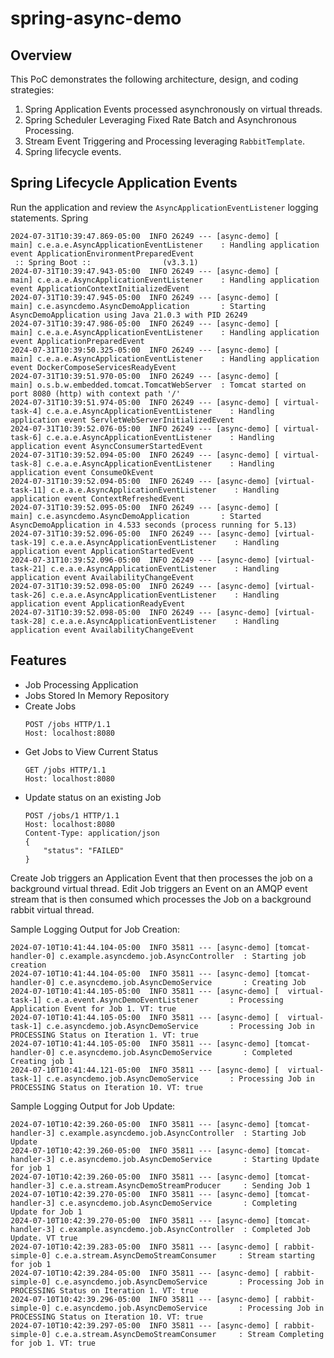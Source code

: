 # spring-async-demo

## Overview

This PoC demonstrates the following architecture, design, and coding strategies:

1. Spring Application Events processed asynchronously on virtual threads.
1. Spring Scheduler Leveraging Fixed Rate Batch and Asynchronous Processing. 
1. Stream Event Triggering and Processing leveraging `RabbitTemplate`.
1. Spring lifecycle events.

## Spring Lifecycle Application Events
Run the application and review the `AsyncApplicationEventListener` logging statements.  Spring 
```text
2024-07-31T10:39:47.869-05:00  INFO 26249 --- [async-demo] [           main] c.e.a.e.AsyncApplicationEventListener    : Handling application event ApplicationEnvironmentPreparedEvent
 :: Spring Boot ::                (v3.3.1)
2024-07-31T10:39:47.943-05:00  INFO 26249 --- [async-demo] [           main] c.e.a.e.AsyncApplicationEventListener    : Handling application event ApplicationContextInitializedEvent
2024-07-31T10:39:47.945-05:00  INFO 26249 --- [async-demo] [           main] c.e.asyncdemo.AsyncDemoApplication       : Starting AsyncDemoApplication using Java 21.0.3 with PID 26249 
2024-07-31T10:39:47.986-05:00  INFO 26249 --- [async-demo] [           main] c.e.a.e.AsyncApplicationEventListener    : Handling application event ApplicationPreparedEvent
2024-07-31T10:39:50.325-05:00  INFO 26249 --- [async-demo] [           main] c.e.a.e.AsyncApplicationEventListener    : Handling application event DockerComposeServicesReadyEvent
2024-07-31T10:39:51.970-05:00  INFO 26249 --- [async-demo] [           main] o.s.b.w.embedded.tomcat.TomcatWebServer  : Tomcat started on port 8080 (http) with context path '/'
2024-07-31T10:39:51.974-05:00  INFO 26249 --- [async-demo] [ virtual-task-4] c.e.a.e.AsyncApplicationEventListener    : Handling application event ServletWebServerInitializedEvent
2024-07-31T10:39:52.076-05:00  INFO 26249 --- [async-demo] [ virtual-task-6] c.e.a.e.AsyncApplicationEventListener    : Handling application event AsyncConsumerStartedEvent
2024-07-31T10:39:52.094-05:00  INFO 26249 --- [async-demo] [ virtual-task-8] c.e.a.e.AsyncApplicationEventListener    : Handling application event ConsumeOkEvent
2024-07-31T10:39:52.094-05:00  INFO 26249 --- [async-demo] [virtual-task-11] c.e.a.e.AsyncApplicationEventListener    : Handling application event ContextRefreshedEvent
2024-07-31T10:39:52.095-05:00  INFO 26249 --- [async-demo] [           main] c.e.asyncdemo.AsyncDemoApplication       : Started AsyncDemoApplication in 4.533 seconds (process running for 5.13)
2024-07-31T10:39:52.096-05:00  INFO 26249 --- [async-demo] [virtual-task-19] c.e.a.e.AsyncApplicationEventListener    : Handling application event ApplicationStartedEvent
2024-07-31T10:39:52.096-05:00  INFO 26249 --- [async-demo] [virtual-task-21] c.e.a.e.AsyncApplicationEventListener    : Handling application event AvailabilityChangeEvent
2024-07-31T10:39:52.098-05:00  INFO 26249 --- [async-demo] [virtual-task-26] c.e.a.e.AsyncApplicationEventListener    : Handling application event ApplicationReadyEvent
2024-07-31T10:39:52.098-05:00  INFO 26249 --- [async-demo] [virtual-task-28] c.e.a.e.AsyncApplicationEventListener    : Handling application event AvailabilityChangeEvent
```

## Features

- Job Processing Application
- Jobs Stored In Memory Repository
- Create Jobs
    ```
    POST /jobs HTTP/1.1
    Host: localhost:8080
    ```
- Get Jobs to View Current Status
    ```
    GET /jobs HTTP/1.1
    Host: localhost:8080
    ```
- Update status on an existing Job
    ```
    POST /jobs/1 HTTP/1.1
    Host: localhost:8080
    Content-Type: application/json
    {
    	"status": "FAILED"
    }
    ```
  
Create Job triggers an Application Event that then processes the job on a background virtual thread.  Edit Job triggers an Event on an AMQP event stream that is then consumed which processes the Job on a background rabbit virtual thread.

Sample Logging Output for Job Creation:
```text
2024-07-10T10:41:44.104-05:00  INFO 35811 --- [async-demo] [tomcat-handler-0] c.example.asyncdemo.job.AsyncController  : Starting job creation
2024-07-10T10:41:44.104-05:00  INFO 35811 --- [async-demo] [tomcat-handler-0] c.e.asyncdemo.job.AsyncDemoService       : Creating Job
2024-07-10T10:41:44.105-05:00  INFO 35811 --- [async-demo] [  virtual-task-1] c.e.a.event.AsyncDemoEventListener       : Processing Application Event for Job 1. VT: true
2024-07-10T10:41:44.105-05:00  INFO 35811 --- [async-demo] [  virtual-task-1] c.e.asyncdemo.job.AsyncDemoService       : Processing Job in PROCESSING Status on Iteration 1. VT: true
2024-07-10T10:41:44.105-05:00  INFO 35811 --- [async-demo] [tomcat-handler-0] c.e.asyncdemo.job.AsyncDemoService       : Completed Creating job 1
2024-07-10T10:41:44.121-05:00  INFO 35811 --- [async-demo] [  virtual-task-1] c.e.asyncdemo.job.AsyncDemoService       : Processing Job in PROCESSING Status on Iteration 10. VT: true
```

Sample Logging Output for Job Update:
```text
2024-07-10T10:42:39.260-05:00  INFO 35811 --- [async-demo] [tomcat-handler-3] c.example.asyncdemo.job.AsyncController  : Starting Job Update
2024-07-10T10:42:39.260-05:00  INFO 35811 --- [async-demo] [tomcat-handler-3] c.e.asyncdemo.job.AsyncDemoService       : Starting Update for job 1
2024-07-10T10:42:39.260-05:00  INFO 35811 --- [async-demo] [tomcat-handler-3] c.e.a.stream.AsyncDemoStreamProducer     : Sending Job 1
2024-07-10T10:42:39.270-05:00  INFO 35811 --- [async-demo] [tomcat-handler-3] c.e.asyncdemo.job.AsyncDemoService       : Completing Update for Job 1
2024-07-10T10:42:39.270-05:00  INFO 35811 --- [async-demo] [tomcat-handler-3] c.example.asyncdemo.job.AsyncController  : Completed Job Update. VT true
2024-07-10T10:42:39.283-05:00  INFO 35811 --- [async-demo] [ rabbit-simple-0] c.e.a.stream.AsyncDemoStreamConsumer     : Stream starting for job 1
2024-07-10T10:42:39.284-05:00  INFO 35811 --- [async-demo] [ rabbit-simple-0] c.e.asyncdemo.job.AsyncDemoService       : Processing Job in PROCESSING Status on Iteration 1. VT: true
2024-07-10T10:42:39.296-05:00  INFO 35811 --- [async-demo] [ rabbit-simple-0] c.e.asyncdemo.job.AsyncDemoService       : Processing Job in PROCESSING Status on Iteration 10. VT: true
2024-07-10T10:42:39.297-05:00  INFO 35811 --- [async-demo] [ rabbit-simple-0] c.e.a.stream.AsyncDemoStreamConsumer     : Stream Completing for job 1. VT: true
```